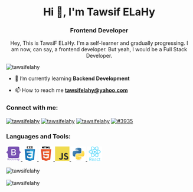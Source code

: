 
<h1 align="center">Hi 👋, I'm Tawsif ELaHy</h1>
<h3 align="center">Frontend Developer</h3>

<p align="center"> Hey, This is TawsiF ELaHy. I'm a self-learner and gradually progressing. I am now, can say, a frontend developer. But yeah, I would be a Full Stack Developer.<p>

<p align="left"> <img src="https://komarev.com/ghpvc/?username=tawsifelahy&label=Profile%20views&color=0e75b6&style=flat" alt="tawsifelahy" /> </p>

- 🌱 I’m currently learning **Backend Development**

- 📫 How to reach me **tawsifelahy@yahoo.com**

<h3 align="left">Connect with me:</h3>
<p align="left">
<a href="https://linkedin.com/in/tawsifelahy" target="blank"><img align="center" src="https://raw.githubusercontent.com/rahuldkjain/github-profile-readme-generator/master/src/images/icons/Social/linked-in-alt.svg" alt="tawsifelahy" height="30" width="40" /></a>
<a href="https://fb.com/tawsifelahy" target="blank"><img align="center" src="https://raw.githubusercontent.com/rahuldkjain/github-profile-readme-generator/master/src/images/icons/Social/facebook.svg" alt="tawsifelahy" height="30" width="40" /></a>
<a href="https://instagram.com/tawsifelahy" target="blank"><img align="center" src="https://raw.githubusercontent.com/rahuldkjain/github-profile-readme-generator/master/src/images/icons/Social/instagram.svg" alt="tawsifelahy" height="30" width="40" /></a>
<a href="https://discord.gg/#3935" target="blank"><img align="center" src="https://raw.githubusercontent.com/rahuldkjain/github-profile-readme-generator/master/src/images/icons/Social/discord.svg" alt="#3935" height="30" width="40" /></a>
</p>

<h3 align="left">Languages and Tools:</h3>
<p align="left"> <a href="https://getbootstrap.com" target="_blank" rel="noreferrer"> <img src="https://raw.githubusercontent.com/devicons/devicon/master/icons/bootstrap/bootstrap-plain-wordmark.svg" alt="bootstrap" width="40" height="40"/> </a> <a href="https://www.w3schools.com/css/" target="_blank" rel="noreferrer"> <img src="https://raw.githubusercontent.com/devicons/devicon/master/icons/css3/css3-original-wordmark.svg" alt="css3" width="40" height="40"/> </a> <a href="https://www.w3.org/html/" target="_blank" rel="noreferrer"> <img src="https://raw.githubusercontent.com/devicons/devicon/master/icons/html5/html5-original-wordmark.svg" alt="html5" width="40" height="40"/> </a> <a href="https://developer.mozilla.org/en-US/docs/Web/JavaScript" target="_blank" rel="noreferrer"> <img src="https://raw.githubusercontent.com/devicons/devicon/master/icons/javascript/javascript-original.svg" alt="javascript" width="40" height="40"/> </a> <a href="https://www.python.org" target="_blank" rel="noreferrer"> <img src="https://raw.githubusercontent.com/devicons/devicon/master/icons/python/python-original.svg" alt="python" width="40" height="40"/> </a> <a href="https://reactjs.org/" target="_blank" rel="noreferrer"> <img src="https://raw.githubusercontent.com/devicons/devicon/master/icons/react/react-original-wordmark.svg" alt="react" width="40" height="40"/> </a> </p>

<p><img align="center" src="https://github-readme-stats.vercel.app/api/top-langs?username=tawsifelahy&show_icons=true&locale=en&layout=compact" alt="tawsifelahy" /></p>

<p><img align="center" src="https://github-readme-streak-stats.herokuapp.com/?user=tawsifelahy&" alt="tawsifelahy" /></p>
